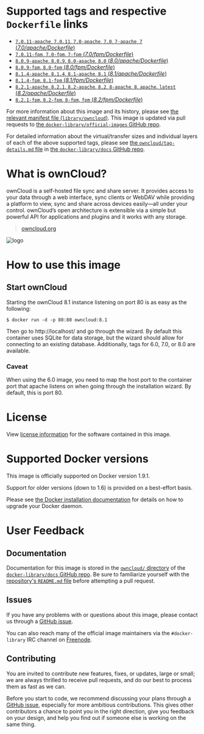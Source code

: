 # Supported tags and respective `Dockerfile` links

-	[`7.0.11-apache`, `7.0.11`, `7.0-apache`, `7.0`, `7-apache`, `7` (*7.0/apache/Dockerfile*)](https://github.com/docker-library/owncloud/blob/4e2e35d39456479193a9aa5984be69bd90a3b5aa/7.0/apache/Dockerfile)
-	[`7.0.11-fpm`, `7.0-fpm`, `7-fpm` (*7.0/fpm/Dockerfile*)](https://github.com/docker-library/owncloud/blob/4e2e35d39456479193a9aa5984be69bd90a3b5aa/7.0/fpm/Dockerfile)
-	[`8.0.9-apache`, `8.0.9`, `8.0-apache`, `8.0` (*8.0/apache/Dockerfile*)](https://github.com/docker-library/owncloud/blob/4e2e35d39456479193a9aa5984be69bd90a3b5aa/8.0/apache/Dockerfile)
-	[`8.0.9-fpm`, `8.0-fpm` (*8.0/fpm/Dockerfile*)](https://github.com/docker-library/owncloud/blob/4e2e35d39456479193a9aa5984be69bd90a3b5aa/8.0/fpm/Dockerfile)
-	[`8.1.4-apache`, `8.1.4`, `8.1-apache`, `8.1` (*8.1/apache/Dockerfile*)](https://github.com/docker-library/owncloud/blob/4e2e35d39456479193a9aa5984be69bd90a3b5aa/8.1/apache/Dockerfile)
-	[`8.1.4-fpm`, `8.1-fpm` (*8.1/fpm/Dockerfile*)](https://github.com/docker-library/owncloud/blob/4e2e35d39456479193a9aa5984be69bd90a3b5aa/8.1/fpm/Dockerfile)
-	[`8.2.1-apache`, `8.2.1`, `8.2-apache`, `8.2`, `8-apache`, `8`, `apache`, `latest` (*8.2/apache/Dockerfile*)](https://github.com/docker-library/owncloud/blob/9678a4ff060c8e5aa961af4e9966856daa96b600/8.2/apache/Dockerfile)
-	[`8.2.1-fpm`, `8.2-fpm`, `8-fpm`, `fpm` (*8.2/fpm/Dockerfile*)](https://github.com/docker-library/owncloud/blob/9678a4ff060c8e5aa961af4e9966856daa96b600/8.2/fpm/Dockerfile)

For more information about this image and its history, please see [the relevant manifest file (`library/owncloud`)](https://github.com/docker-library/official-images/blob/master/library/owncloud). This image is updated via pull requests to [the `docker-library/official-images` GitHub repo](https://github.com/docker-library/official-images).

For detailed information about the virtual/transfer sizes and individual layers of each of the above supported tags, please see [the `owncloud/tag-details.md` file](https://github.com/docker-library/docs/blob/master/owncloud/tag-details.md) in [the `docker-library/docs` GitHub repo](https://github.com/docker-library/docs).

# What is ownCloud?

ownCloud is a self-hosted file sync and share server. It provides access to your data through a web interface, sync clients or WebDAV while providing a platform to view, sync and share across devices easily—all under your control. ownCloud’s open architecture is extensible via a simple but powerful API for applications and plugins and it works with any storage.

> [owncloud.org](https://owncloud.org/)

![logo](https://raw.githubusercontent.com/docker-library/docs/master/owncloud/logo.png)

# How to use this image

## Start ownCloud

Starting the ownCloud 8.1 instance listening on port 80 is as easy as the following:

```console
$ docker run -d -p 80:80 owncloud:8.1
```

Then go to http://localhost/ and go through the wizard. By default this container uses SQLite for data storage, but the wizard should allow for connecting to an existing database. Additionally, tags for 6.0, 7.0, or 8.0 are available.

### Caveat

When using the 6.0 image, you need to map the host port to the container port that apache listens on when going through the installation wizard. By default, this is port 80.

# License

View [license information](https://owncloud.org/contribute/agreement/) for the software contained in this image.

# Supported Docker versions

This image is officially supported on Docker version 1.9.1.

Support for older versions (down to 1.6) is provided on a best-effort basis.

Please see [the Docker installation documentation](https://docs.docker.com/installation/) for details on how to upgrade your Docker daemon.

# User Feedback

## Documentation

Documentation for this image is stored in the [`owncloud/` directory](https://github.com/docker-library/docs/tree/master/owncloud) of the [`docker-library/docs` GitHub repo](https://github.com/docker-library/docs). Be sure to familiarize yourself with the [repository's `README.md` file](https://github.com/docker-library/docs/blob/master/README.md) before attempting a pull request.

## Issues

If you have any problems with or questions about this image, please contact us through a [GitHub issue](https://github.com/docker-library/owncloud/issues).

You can also reach many of the official image maintainers via the `#docker-library` IRC channel on [Freenode](https://freenode.net).

## Contributing

You are invited to contribute new features, fixes, or updates, large or small; we are always thrilled to receive pull requests, and do our best to process them as fast as we can.

Before you start to code, we recommend discussing your plans through a [GitHub issue](https://github.com/docker-library/owncloud/issues), especially for more ambitious contributions. This gives other contributors a chance to point you in the right direction, give you feedback on your design, and help you find out if someone else is working on the same thing.
